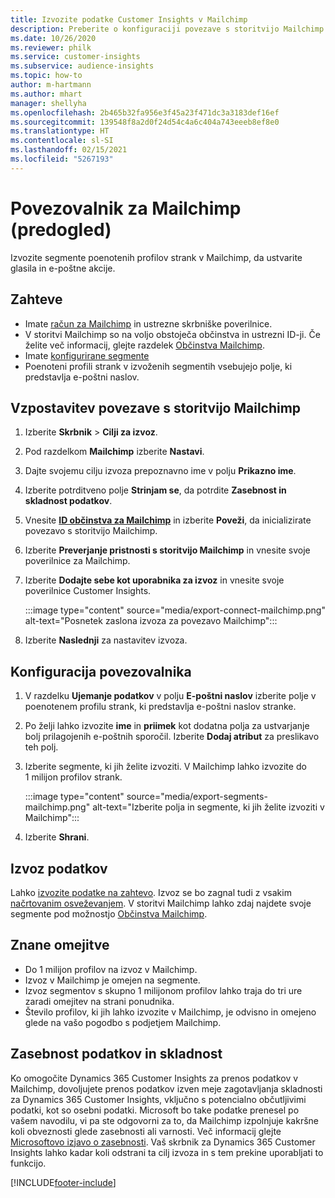 ```yaml
---
title: Izvozite podatke Customer Insights v Mailchimp
description: Preberite o konfiguraciji povezave s storitvijo Mailchimp.
ms.date: 10/26/2020
ms.reviewer: philk
ms.service: customer-insights
ms.subservice: audience-insights
ms.topic: how-to
author: m-hartmann
ms.author: mhart
manager: shellyha
ms.openlocfilehash: 2b465b32fa956e3f45a23f471dc3a3183def16ef
ms.sourcegitcommit: 139548f8a2d0f24d54c4a6c404a743eeeb8ef8e0
ms.translationtype: HT
ms.contentlocale: sl-SI
ms.lasthandoff: 02/15/2021
ms.locfileid: "5267193"
---
```

# <a name="connector-for-mailchimp-preview"></a>Povezovalnik za Mailchimp (predogled)

Izvozite segmente poenotenih profilov strank v Mailchimp, da ustvarite glasila in e-poštne akcije.

## <a name="prerequisites"></a>Zahteve

-   Imate [račun za Mailchimp](https://mailchimp.com/) in ustrezne skrbniške poverilnice.
-   V storitvi Mailchimp so na voljo obstoječa občinstva in ustrezni ID-ji. Če želite več informacij, glejte razdelek [Občinstva Mailchimp](https://mailchimp.com/help/create-audience/).
-   Imate [konfigurirane segmente](segments.md)
-   Poenoteni profili strank v izvoženih segmentih vsebujejo polje, ki predstavlja e-poštni naslov.

## <a name="connect-to-mailchimp"></a>Vzpostavitev povezave s storitvijo Mailchimp

1. Izberite **Skrbnik** > **Cilji za izvoz**.

1. Pod razdelkom **Mailchimp** izberite **Nastavi**.

1. Dajte svojemu cilju izvoza prepoznavno ime v polju **Prikazno ime**.

1. Izberite potrditveno polje **Strinjam se**, da potrdite **Zasebnost in skladnost podatkov**.

1. Vnesite **[ID občinstva za Mailchimp](https://mailchimp.com/help/find-audience-id/)** in izberite **Poveži**, da inicializirate povezavo s storitvijo Mailchimp.

1. Izberite **Preverjanje pristnosti s storitvijo Mailchimp** in vnesite svoje poverilnice za Mailchimp.

1. Izberite **Dodajte sebe kot uporabnika za izvoz** in vnesite svoje poverilnice Customer Insights.

   :::image type="content" source="media/export-connect-mailchimp.png" alt-text="Posnetek zaslona izvoza za povezavo Mailchimp":::

1. Izberite **Naslednji** za nastavitev izvoza.

## <a name="configure-the-connector"></a>Konfiguracija povezovalnika

1. V razdelku **Ujemanje podatkov** v polju **E-poštni naslov** izberite polje v poenotenem profilu strank, ki predstavlja e-poštni naslov stranke. 

1. Po želji lahko izvozite **ime** in **priimek** kot dodatna polja za ustvarjanje bolj prilagojenih e-poštnih sporočil. Izberite **Dodaj atribut** za preslikavo teh polj.

1. Izberite segmente, ki jih želite izvoziti. V Mailchimp lahko izvozite do 1 milijon profilov strank.

   :::image type="content" source="media/export-segments-mailchimp.png" alt-text="Izberite polja in segmente, ki jih želite izvoziti v Mailchimp":::

1. Izberite **Shrani**.

## <a name="export-the-data"></a>Izvoz podatkov

Lahko [izvozite podatke na zahtevo](export-destinations.md). Izvoz se bo zagnal tudi z vsakim [načrtovanim osveževanjem](system.md#schedule-tab). V storitvi Mailchimp lahko zdaj najdete svoje segmente pod možnostjo [Občinstva Mailchimp](https://mailchimp.com/help/create-audience/).

## <a name="known-limitations"></a>Znane omejitve

- Do 1 milijon profilov na izvoz v Mailchimp.
- Izvoz v Mailchimp je omejen na segmente.
- Izvoz segmentov s skupno 1 milijonom profilov lahko traja do tri ure zaradi omejitev na strani ponudnika. 
- Število profilov, ki jih lahko izvozite v Mailchimp, je odvisno in omejeno glede na vašo pogodbo s podjetjem Mailchimp.

## <a name="data-privacy-and-compliance"></a>Zasebnost podatkov in skladnost

Ko omogočite Dynamics 365 Customer Insights za prenos podatkov v Mailchimp, dovoljujete prenos podatkov izven meje zagotavljanja skladnosti za Dynamics 365 Customer Insights, vključno s potencialno občutljivimi podatki, kot so osebni podatki. Microsoft bo take podatke prenesel po vašem navodilu, vi pa ste odgovorni za to, da Mailchimp izpolnjuje kakršne koli obveznosti glede zasebnosti ali varnosti. Več informacij glejte [Microsoftovo izjavo o zasebnosti](https://go.microsoft.com/fwlink/?linkid=396732).
Vaš skrbnik za Dynamics 365 Customer Insights lahko kadar koli odstrani ta cilj izvoza in s tem prekine uporabljati to funkcijo.


[!INCLUDE[footer-include](../includes/footer-banner.md)]